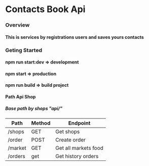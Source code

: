 # Contacts Book Api

### Overview

#### This is services by registrations users and saves yours contacts

### Geting Started

#### npm run start:dev => development

#### npm start => production

#### npm run build => build project

#### Path Api Shop

##### Base path by shops "api/"

| Path    | Method | Endpoint             |
| ------- | ------ | -------------------- |
| /shops  | GET    | Get shops            |
| /order  | POST   | Create order         |
| /market | GET    | Get all markets food |
| /orders | get    | Get history orders   |
